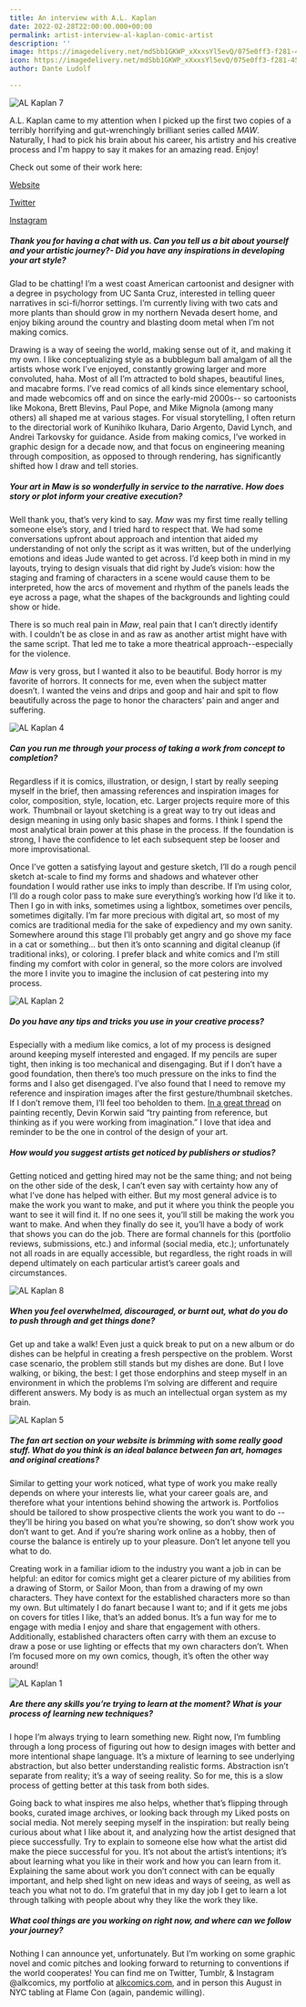 ```yaml
---
title: An interview with A.L. Kaplan
date: 2022-02-28T22:00:00.000+00:00
permalink: artist-interview-al-kaplan-comic-artist
description: ''
image: https://imagedelivery.net/mdSbb1GKWP_xXxxsYl5evQ/075e0ff3-f281-45d0-0eaa-b5c81ef97200/icon
icon: https://imagedelivery.net/mdSbb1GKWP_xXxxsYl5evQ/075e0ff3-f281-45d0-0eaa-b5c81ef97200/icon
author: Dante Ludolf

---
```

![AL Kaplan 7](https://imagedelivery.net/mdSbb1GKWP_xXxxsYl5evQ/0c2f2cae-1ef1-447f-1c92-3fcc3d741000/optimised)

A.L. Kaplan came to my attention when I picked up the first two copies of a terribly horrifying and gut-wrenchingly brilliant series called _MAW_. Naturally, I had to pick his brain about his career, his artistry and his creative process and I'm happy to say it makes for an amazing read. Enjoy!

Check out some of their work here:

[Website]() 

[Twitter]() 

[Instagram](https://www.instagram.com/alkcomics/)

##### Thank you for having a chat with us. Can you tell us a bit about yourself and your artistic journey?- Did you have any inspirations in developing your art style?

Glad to be chatting! I’m a west coast American cartoonist and designer with a degree in psychology from UC Santa Cruz, interested in telling queer narratives in sci-fi/horror settings. I’m currently living with two cats and more plants than should grow in my northern Nevada desert home, and enjoy biking around the country and blasting doom metal when I’m not making comics.

Drawing is a way of seeing the world, making sense out of it, and making it my own. I like conceptualizing style as a bubblegum ball amalgam of all the artists whose work I’ve enjoyed, constantly growing larger and more convoluted, haha. Most of all I’m attracted to bold shapes, beautiful lines, and macabre forms. I’ve read comics of all kinds since elementary school, and made webcomics off and on since the early-mid 2000s-- so cartoonists like Mokona, Brett Blevins, Paul Pope, and Mike Mignola (among many others) all shaped me at various stages. For visual storytelling, I often return to the directorial work of Kunihiko Ikuhara, Dario Argento, David Lynch, and Andrei Tarkovsky for guidance. Aside from making comics, I’ve worked in graphic design for a decade now, and that focus on engineering meaning through composition, as opposed to through rendering, has significantly shifted how I draw and tell stories.

##### Your art in Maw is so wonderfully in service to the narrative. How does story or plot inform your creative execution?

Well thank you, that’s very kind to say. _Maw_ was my first time really telling someone else’s story, and I tried hard to respect that. We had some conversations upfront about approach and intention that aided my understanding of not only the script as it was written, but of the underlying emotions and ideas Jude wanted to get across. I’d keep both in mind in my layouts, trying to design visuals that did right by Jude’s vision: how the staging and framing of characters in a scene would cause them to be interpreted, how the arcs of movement and rhythm of the panels leads the eye across a page, what the shapes of the backgrounds and lighting could show or hide.

There is so much real pain in _Maw_, real pain that I can’t directly identify with. I couldn’t be as close in and as raw as another artist might have with the same script. That led me to take a more theatrical approach--especially for the violence.

_Maw_ is very gross, but I wanted it also to be beautiful. Body horror is my favorite of horrors. It connects for me, even when the subject matter doesn’t. I wanted the veins and drips and goop and hair and spit to flow beautifully across the page to honor the characters’ pain and anger and suffering.

![AL Kaplan 4](https://imagedelivery.net/mdSbb1GKWP_xXxxsYl5evQ/db8499be-8af5-454a-2415-588ac564b200/optimised)

##### Can you run me through your process of taking a work from concept to completion?

Regardless if it is comics, illustration, or design, I start by really seeping myself in the brief, then amassing references and inspiration images for color, composition, style, location, etc. Larger projects require more of this work. Thumbnail or layout sketching is a great way to try out ideas and design meaning in using only basic shapes and forms. I think I spend the most analytical brain power at this phase in the process. If the foundation is strong, I have the confidence to let each subsequent step be looser and more improvisational.

Once I’ve gotten a satisfying layout and gesture sketch, I’ll do a rough pencil sketch at-scale to find my forms and shadows and whatever other foundation I would rather use inks to imply than describe. If I’m using color, I’ll do a rough color pass to make sure everything’s working how I’d like it to. Then I go in with inks, sometimes using a lightbox, sometimes over pencils, sometimes digitally. I’m far more precious with digital art, so most of my comics are traditional media for the sake of expediency and my own sanity. Somewhere around this stage I’ll probably get angry and go shove my face in a cat or something… but then it’s onto scanning and digital cleanup (if traditional inks), or coloring. I prefer black and white comics and I’m still finding my comfort with color in general, so the more colors are involved the more I invite you to imagine the inclusion of cat pestering into my process.

![AL Kaplan 2](https://imagedelivery.net/mdSbb1GKWP_xXxxsYl5evQ/ae2d6967-98f9-4e52-d50a-21b30a6baa00/optimised)

##### Do you have any tips and tricks you use in your creative process?

Especially with a medium like comics, a lot of my process is designed around keeping myself interested and engaged. If my pencils are super tight, then inking is too mechanical and disengaging. But if I don’t have a good foundation, then there’s too much pressure on the inks to find the forms and I also get disengaged. I’ve also found that I need to remove my reference and inspiration images after the first gesture/thumbnail sketches. If I don’t remove them, I’ll feel too beholden to them. [In a great thread](https://twitter.com/devinkorwin/status/1490733742377287686?s=20&t=oS0b0HEC5tDFjaT4A3VSIQ) on painting recently, Devin Korwin said “try painting from reference, but thinking as if you were working from imagination.” I love that idea and reminder to be the one in control of the design of your art.

##### How would you suggest artists get noticed by publishers or studios?

Getting noticed and getting hired may not be the same thing; and not being on the other side of the desk, I can’t even say with certainty how any of what I’ve done has helped with either. But my most general advice is to make the work you want to make, and put it where you think the people you want to see it will find it. If no one sees it, you’ll still be making the work you want to make. And when they finally do see it, you’ll have a body of work that shows you can do the job. There are formal channels for this (portfolio reviews, submissions, etc.) and informal (social media, etc.); unfortunately not all roads in are equally accessible, but regardless, the right roads in will depend ultimately on each particular artist’s career goals and circumstances.

![AL Kaplan 8](https://imagedelivery.net/mdSbb1GKWP_xXxxsYl5evQ/a71bc9ad-4e10-4707-50d5-65f9d4fbb400/optimised)

##### When you feel overwhelmed, discouraged, or burnt out, what do you do to push through and get things done?

Get up and take a walk! Even just a quick break to put on a new album or do dishes can be helpful in creating a fresh perspective on the problem. Worst case scenario, the problem still stands but my dishes are done. But I love walking, or biking, the best: I get those endorphins and steep myself in an environment in which the problems I’m solving are different and require different answers. My body is as much an intellectual organ system as my brain.

![AL Kaplan 5](https://imagedelivery.net/mdSbb1GKWP_xXxxsYl5evQ/612b2556-66cf-44be-bb20-ab38ef7f0000/optimised)

##### The fan art section on your website is brimming with some really good stuff. What do you think is an ideal balance between fan art, homages and original creations?

Similar to getting your work noticed, what type of work you make really depends on where your interests lie, what your career goals are, and therefore what your intentions behind showing the artwork is. Portfolios should be tailored to show prospective clients the work you want to do -- they’ll be hiring you based on what you’re showing, so don’t show work you don’t want to get. And if you’re sharing work online as a hobby, then of course the balance is entirely up to your pleasure. Don’t let anyone tell you what to do.

Creating work in a familiar idiom to the industry you want a job in can be helpful: an editor for comics might get a clearer picture of my abilities from a drawing of Storm, or Sailor Moon, than from a drawing of my own characters. They have context for the established characters more so than my own. But ultimately I do fanart because I want to; and if it gets me jobs on covers for titles I like, that’s an added bonus. It’s a fun way for me to engage with media I enjoy and share that engagement with others. Additionally, established characters often carry with them an excuse to draw a pose or use lighting or effects that my own characters don’t. When I’m focused more on my own comics, though, it’s often the other way around!

![AL Kaplan 1](https://imagedelivery.net/mdSbb1GKWP_xXxxsYl5evQ/eb7cee76-d849-49c1-5c2f-44e8e1448800/optimised)

##### Are there any skills you’re trying to learn at the moment? What is your process of learning new techniques?

I hope I’m always trying to learn something new. Right now, I’m fumbling through a long process of figuring out how to design images with better and more intentional shape language. It’s a mixture of learning to see underlying abstraction, but also better understanding realistic forms. Abstraction isn’t separate from reality; it’s a way of seeing reality. So for me, this is a slow process of getting better at this task from both sides.

Going back to what inspires me also helps, whether that’s flipping through books, curated image archives, or looking back through my Liked posts on social media. Not merely seeping myself in the inspiration: but really being curious about what I like about it, and analyzing how the artist designed that piece successfully. Try to explain to someone else how what the artist did make the piece successful for you. It’s not about the artist’s intentions; it’s about learning what you like in their work and how you can learn from it. Explaining the same about work you don’t connect with can be equally important, and help shed light on new ideas and ways of seeing, as well as teach you what not to do. I’m grateful that in my day job I get to learn a lot through talking with people about why they like the work they like.

##### What cool things are you working on right now, and where can we follow your journey?

Nothing I can announce yet, unfortunately. But I’m working on some graphic novel and comic pitches and looking forward to returning to conventions if the world cooperates! You can find me on Twitter, Tumblr, & Instagram @alkcomics, my portfolio at [alkcomics.com](http://alkcomics.com/), and in person this August in NYC tabling at Flame Con (again, pandemic willing).